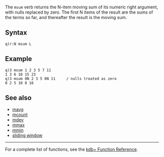 The `msum` verb returns the N-item moving sum of its numeric right argument, with nulls replaced by zero. The first N items of the result are the sums of the terms so far, and thereafter the result is the moving sum.

Syntax
------

    q)r:N msum L

Example
-------

    q)3 msum 1 2 3 5 7 11
    1 3 6 10 15 23
    q)3 msum 0N 2 3 5 0N 11     / nulls treated as zero
    0 2 5 10 8 16

See also
--------

-   [mavg](Reference/mavg "wikilink")
-   [mcount](Reference/mcount "wikilink")
-   [mdev](Reference/mdev "wikilink")
-   [mmax](Reference/mmax "wikilink")
-   [mmin](Reference/mmin "wikilink")
-   [sliding window](Cookbook/ProgrammingIdioms#How_do_I_apply_a_function_to_a_sequence_sliding_window.3F "wikilink")

------------------------------------------------------------------------

For a complete list of functions, see the [kdb+ Function Reference](Reference "wikilink").
